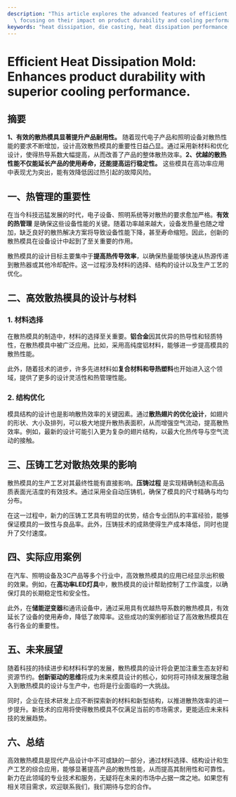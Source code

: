 ```yaml
---
description: "This article explores the advanced features of efficient heat dissipation molds,\
  \ focusing on their impact on product durability and cooling performance."
keywords: "heat dissipation, die casting, heat dissipation performance, heat dissipation efficiency"
---
```

# Efficient Heat Dissipation Mold: Enhances product durability with superior cooling performance.

## 摘要

**1、有效的散热模具显著提升产品耐用性。** 随着现代电子产品和照明设备对散热性能的要求不断增加，设计高效散热模具的重要性日益凸显。通过采用新材料和优化设计，使得热导系数大幅提高，从而改善了产品的整体散热效率。**2、优越的散热性能不仅能延长产品的使用寿命，还能提高运行稳定性。** 这些模具在高功率应用中表现尤为突出，能有效降低因过热引起的故障风险。

## 一、热管理的重要性

在当今科技迅猛发展的时代，电子设备、照明系统等对散热的要求愈加严格。**有效的热管理** 是确保这些设备性能的关键。随着功率越来越大，设备发热量也随之增加，缺乏良好的散热解决方案将导致设备性能下降，甚至寿命缩短。因此，创新的散热模具在设备设计中起到了至关重要的作用。

散热模具的设计目标主要集中于**提高热传导效率**，以确保热量能够快速从热源传递到散热器或其他冷却配件。这一过程涉及材料的选择、结构的设计以及生产工艺的优化。

## 二、高效散热模具的设计与材料

### 1. 材料选择

在散热模具的制造中，材料的选择至关重要。**铝合金**因其优异的热导性和轻质特性，在散热模具中被广泛应用。比如，采用高纯度铝材料，能够进一步提高模具的散热性能。

此外，随着技术的进步，许多先进材料如**复合材料和导热塑料**也开始进入这个领域，提供了更多的设计灵活性和热管理性能。

### 2. 结构优化

模具结构的设计也是影响散热效率的关键因素。通过**散热翅片的优化设计**，如翅片的形状、大小及排列，可以极大地提升散热表面积，从而增强空气流动，提高散热效率。例如，最新的设计可能引入更为复杂的翅片结构，以最大化热传导与空气流动的接触。

## 三、压铸工艺对散热效果的影响

散热模具的生产工艺对其最终性能有直接影响。**压铸过程** 是实现精确制造和高品质表面光洁度的有效技术。通过采用全自动压铸机，确保了模具的尺寸精确与均匀分布。

在这一过程中，新力的压铸工艺具有明显的优势，结合专业团队的丰富经验，能够保证模具的一致性与良品率。此外，压铸技术的成熟使得生产成本降低，同时也提升了交付速度。

## 四、实际应用案例

在汽车、照明设备及3C产品等多个行业中，高效散热模具的应用已经显示出积极的效果。例如，在**高功率LED灯具**中，散热模具的设计帮助控制了工作温度，以确保灯具的长期稳定性和安全性。

此外，在**储能逆变器**和通讯设备中，通过采用具有优越热导系数的散热模具，有效延长了设备的使用寿命，降低了故障率。这些成功的案例都验证了高效散热模具在各行各业的重要性。

## 五、未来展望

随着科技的持续进步和材料科学的发展，散热模具的设计将会更加注重生态友好和资源节约。**创新驱动的思维**将成为未来模具设计的核心，如何将可持续发展理念融入到散热模具的设计与生产中，也将是行业面临的一大挑战。

同时，企业在技术研发上应不断探索新的材料和新型结构，以推进散热效率的进一步提升。新技术的应用将使得散热模具不仅满足当前的市场需求，更能适应未来科技的发展趋势。

## 六、总结

高效散热模具是现代产品设计中不可或缺的一部分，通过材料选择、结构设计和生产工艺的综合应用，能够显著提高产品的散热性能，从而提高其耐用性和可靠性。新力在此领域的专业技术和服务，无疑将在未来的市场中占据一席之地。如果您有相关项目需求，欢迎联系我们，我们期待与您的合作。
